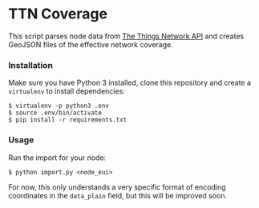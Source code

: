 # TTN Coverage

This script parses node data from [The Things Network API](http://thethingsnetwork.org/api/v0/nodes/) and creates GeoJSON files of the effective network coverage.

### Installation

Make sure you have Python 3 installed, clone this repository and create a `virtualenv` to install dependencies:

    $ virtualenv -p python3 .env
    $ source .env/bin/activate
    $ pip install -r requirements.txt

### Usage

Run the import for your node:

    $ python import.py <node_eui>

For now, this only understands a very specific format of encoding coordinates in the `data_plain` field, but this will be improved soon.
